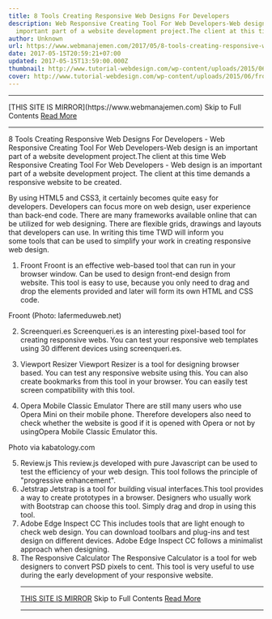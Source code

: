 ```yaml
---
title: 8 Tools Creating Responsive Web Designs For Developers
description: Web Responsive Creating Tool For Web Developers-Web design is an
  important part of a website development project.The client at this time
author: Unknown
url: https://www.webmanajemen.com/2017/05/8-tools-creating-responsive-web-designs.html
date: 2017-05-15T20:59:21+07:00
updated: 2017-05-15T13:59:00.000Z
thumbnail: http://www.tutorial-webdesign.com/wp-content/uploads/2015/06/froont-responsive-web-design.jpg
cover: http://www.tutorial-webdesign.com/wp-content/uploads/2015/06/froont-responsive-web-design.jpg
---
```


<hr/> [THIS SITE IS MIRROR](https://www.webmanajemen.com) Skip to Full Contents <a href="https://www.webmanajemen.com/2017/05/8-tools-creating-responsive-web-designs.html" rel="follow" class="button" id="read-more">Read More</a> <hr/> 8 Tools Creating Responsive Web Designs For Developers - Web Responsive Creating Tool For Web Developers-Web design is an important part of a website development project.The client at this time Web Responsive Creating Tool For Web Developers - Web design is an important part of a website development project. The client at this time demands a responsive website to be created.

By using HTML5 and CSS3, it certainly becomes quite easy for developers. Developers can focus more on web design, user experience than back-end code.
There are many frameworks available online that can be utilized for web designing. There are flexible grids, drawings and layouts that developers can use.
In writing this time TWD will inform you some tools that can be used to simplify your work in creating responsive web design.
1. Froont
Froont is an effective web-based tool that can run in your browser window. Can be used to design front-end design from website. This tool is easy to use, because you only need to drag and drop the elements provided and later will form its own HTML and CSS code.

Froont (Photo: lafermeduweb.net)

2. Screenqueri.es
Screenqueri.es is an interesting pixel-based tool for creating responsive webs. You can test your responsive web templates using 30 different devices using screenqueri.es.
3. Viewport Resizer
Viewport Resizer is a tool for designing browser based. You can test any responsive website using this. You can also create bookmarks from this tool in your browser. You can easily test screen compatibility with this tool.



4. Opera Mobile Classic Emulator
There are still many users who use Opera Mini on their mobile phone. Therefore developers also need to check whether the website is good if it is opened with Opera or not by usingOpera Mobile Classic Emulator this.

Photo via kabatology.com

5. Review.js
This review.js developed with pure Javascript can be used to test the efficiency of your web design. This tool follows the principle of "progressive enhancement".
6. Jetstrap
Jetstrap is a tool for building visual interfaces.This tool provides a way to create prototypes in a browser. Designers who usually work with Bootstrap can choose this tool. Simply drag and drop in using this tool.
7. Adobe Edge Inspect CC
This includes tools that are light enough to check web design. You can download toolbars and plug-ins and test design on different devices. Adobe Edge Inspect CC follows a minimalist approach when designing.
8. The Responsive Calculator
The Responsive Calculator is a tool for web designers to convert PSD pixels to cent. This tool is very useful to use during the early development of your responsive website. <hr/> [THIS SITE IS MIRROR](https://www.webmanajemen.com) Skip to Full Contents <a href="https://www.webmanajemen.com/2017/05/8-tools-creating-responsive-web-designs.html" rel="follow" class="button" id="read-more">Read More</a> <hr/>